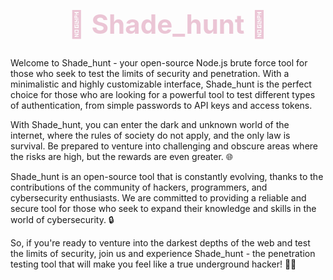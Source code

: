<h1 style="color: #EBC5D5; text-align: center; font-size: 3em;">🐺 Shade_hunt 🐺</h1>

<p>Welcome to Shade_hunt - your open-source Node.js brute force tool for those who seek to test the limits of security and penetration. With a minimalistic and highly customizable interface, Shade_hunt is the perfect choice for those who are looking for a powerful tool to test different types of authentication, from simple passwords to API keys and access tokens.</p>

<p>With Shade_hunt, you can enter the dark and unknown world of the internet, where the rules of society do not apply, and the only law is survival. Be prepared to venture into challenging and obscure areas where the risks are high, but the rewards are even greater. 🌐</p>

<p>Shade_hunt is an open-source tool that is constantly evolving, thanks to the contributions of the community of hackers, programmers, and cybersecurity enthusiasts. We are committed to providing a reliable and secure tool for those who seek to expand their knowledge and skills in the world of cybersecurity. 🔒</p>

<p>So, if you're ready to venture into the darkest depths of the web and test the limits of security, join us and experience Shade_hunt - the penetration testing tool that will make you feel like a true underground hacker! 🕵️‍♂️</p>
